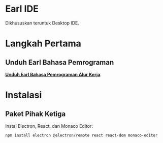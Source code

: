 # Earl IDE
Dikhususkan teruntuk Desktop IDE.

# Langkah Pertama
## Unduh Earl Bahasa Pemrograman
**[Unduh Earl Bahasa Pemrograman Alur Kerja](https://github.com/aflacake/earl-lang)**.

# Instalasi
## Paket Pihak Ketiga
Instal Electron, React, dan Monaco Editor:
```
npm install electron @electron/remote react react-dom monaco-editor
```
